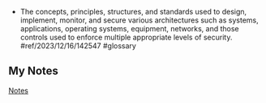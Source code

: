- The concepts, principles, structures, and standards used to design, implement, monitor, and secure various architectures such as systems, applications, operating systems, equipment, networks, and those controls used to enforce multiple appropriate levels of security. #ref/2023/12/16/142547 #glossary
## My Notes
[Notes](mynotes/security-architecture-and-engineering-notes.md)
